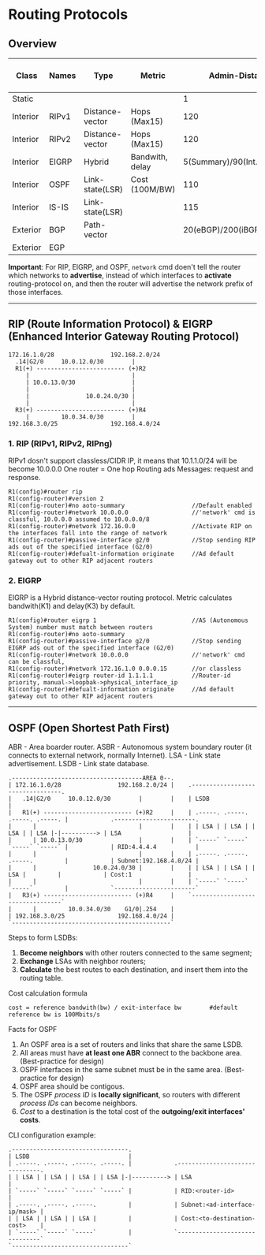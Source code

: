 # Routing Protocols

## Overview
|Class   |Names|Type|Metric|Admin-Distance|Advertising|IP-Header-Protocol|info-ad|Alg/Called|Balance-path|
|--------|-----|----|------|---|-----------|------------------|-------|----------|------------|
|Static  |     |               |               |1                            |
|Interior|RIPv1|Distance-vector|Hops (Max15)   |120                          |255.255.255.255|         |every 30s|Routing-by-rumor|1-32(4)|
|Interior|RIPv2|Distance-vector|Hops (Max15)   |120                          |224.0.0.9      |         |every 30s|Routing-by-rumor|1-32(4)|
|Interior|EIGRP|Hybrid         |Bandwith, delay|5(Summary)/90(Int.)/170(Ext.)|224.0.0.10     |0x58(88) |         |                |1-32(4)|
|Interior|OSPF |Link-state(LSR)|Cost (100M/BW) |110                          |224.0.0.5-6    |0x59(89) |         |Dijkstra        |1-32(4)|
|Interior|IS-IS|Link-state(LSR)|               |115                          |               |0x7C(124)|         |                |       |
|Exterior|BGP  |Path-vector    |               |20(eBGP)/200(iBGP)           |
|Exterior|EGP  |               |

**Important**: For RIP, EIGRP, and OSPF, `network` cmd doen't tell the router which networks to **advertise**, instead of which interfaces to **activate** routing-protocol on, and then the router will advertise the network prefix of those interfaces.
*****
## RIP (Route Information Protocol) & EIGRP (Enhanced Interior Gateway Routing Protocol)
```
172.16.1.0/28                192.168.2.0/24
  .14|G2/0     10.0.12.0/30        |       
  R1(+) ------------------------- (+)R2    
     |                             |       
     | 10.0.13.0/30                |       
     |                             |       
     |                10.0.24.0/30 |       
     |                             |       
  R3(+) ------------------------- (+)R4    
     |         10.0.34.0/30        |       
192.168.3.0/25               192.168.4.0/24
```
### 1. RIP (RIPv1, RIPv2, RIPng)
RIPv1 dosn't support classless/CIDR IP, it means that 10.1.1.0/24 will be become 10.0.0.0
One router = One hop
Routing ads Messages: request and response.
```
R1(config)#router rip 
R1(config-router)#version 2
R1(config-router)#no aoto-summary                   //Default enabled
R1(config-router)#network 10.0.0.0                  //'network' cmd is classful, 10.0.0.0 assumed to 10.0.0.0/8
R1(config-router)#network 172.16.0.0                //Activate RIP on the interfaces fall into the range of network
R1(config-router)#passive-interface g2/0            //Stop sending RIP ads out of the specified interface (G2/0)
R1(config-router)#defualt-information originate     //Ad default gateway out to other RIP adjacent routers
```
### 2. EIGRP
EIGRP is a Hybrid distance-vector routing protocol. Metric calculates bandwith(K1) and delay(K3) by default.
```
R1(config)#router eigrp 1                           //AS (Autonomous System) number must match between routers
R1(config-router)#no aoto-summary
R1(config-router)#passive-interface g2/0            //Stop sending EIGRP ads out of the specified interface (G2/0)
R1(config-router)#network 10.0.0.0                  //'network' cmd can be classful,
R1(config-router)#network 172.16.1.0 0.0.0.15       //or classless
R1(config-router)#eigrp router-id 1.1.1.1           //Router-id priority, manual->loopbak->physical_interface_ip
R1(config-router)#defualt-information originate     //Ad default gateway out to other RIP adjacent routers
```
*******
## OSPF (Open Shortest Path First)
ABR - Area boarder router. ASBR - Autonomous system boundary router (it connects to external network, normally Internet).
LSA - Link state advertisement. LSDB - Link state database.
```
.-------------------------------------AREA 0--.
| 172.16.1.0/28                192.168.2.0/24 |    .---------------------------------.        
|   .14|G2/0     10.0.12.0/30        |        |    | LSDB                            |
|   R1(+) ------------------------- (+)R2     |    | .-----. .-----. .-----. .-----. |            .-----------------------.
|      |                             |        |    | | LSA | | LSA | | LSA | | LSA |-|----------> | LSA                   |
|      | 10.0.13.0/30                |        |    | `-----` `-----` `-----` `-----` |            | RID:4.4.4.4           |
|      |                             |        |    | .-----. .-----. .-----.         |            | Subnet:192.168.4.0/24 |
|      |                10.0.24.0/30 |        |    | | LSA | | LSA | | LSA |         |            | Cost:1                |
|      |                             |        |    | `-----` `-----` `-----`         |            `-----------------------`
|   R3(+) ------------------------- (+)R4     |    `---------------------------------` 
|      |         10.0.34.0/30    G1/0|.254    |
| 192.168.3.0/25               192.168.4.0/24 |
`---------------------------------------------` 
```
Steps to form LSDBs:
1. **Become neighbors** with other routers connected to the same segment;
2. **Exchange** LSAs with neighbor routers;
3. **Calculate** the best routes to each destination, and insert them into the routing table.

Cost calculation formula
```
cost = reference bandwith(bw) / exit-interface bw        #default reference bw is 100Mbits/s
```

Facts for OSPF
1. An OSPF area is a set of routers and links that share the same LSDB.
2. All areas must have **at least one ABR** connect to the backbone area. (Best-practice for design)
3. OSPF interfaces in the same subnet must be in the same area. (Best-practice for design)
4. OSPF area should be contigous.
5. The OSPF _process ID_ is **locally significant**, so routers with different _process IDs_ can become neighbors.
6. _Cost_ to a destination is the total cost of the **outgoing/exit interfaces' costs**.

CLI configuration example:
```
.---------------------------------.        
| LSDB                            |
| .-----. .-----. .-----. .-----. |            .-------------------------------.
| | LSA | | LSA | | LSA | | LSA |-|----------> | LSA                           |
| `-----` `-----` `-----` `-----` |            | RID:<router-id>               |
| .-----. .-----. .-----.         |            | Subnet:<ad-interface-ip/mask> |
| | LSA | | LSA | | LSA |         |            | Cost:<to-destination-cost>    |
| `-----` `-----` `-----`         |            `-------------------------------`
`---------------------------------` 
```
